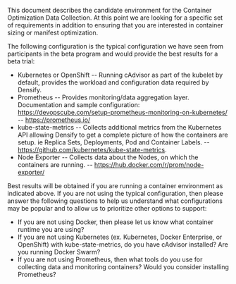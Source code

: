 This document describes the candidate environment for the Container Optimization Data Collection. At this point we are looking for a specific set of requirements in addition to ensuring that you are interested in container sizing or manifest optimization.

The following configuration is the typical configuration we have seen from participants in the beta program and would provide the best results for a beta trial:
- Kubernetes or OpenShift 
-- Running cAdvisor as part of the kubelet by default, provides the workload and configuration data required by Densify. 
- Prometheus
-- Provides monitoring/data aggregation layer. Documentation and sample configuration: https://devopscube.com/setup-prometheus-monitoring-on-kubernetes/
-- https://prometheus.io/
- kube-state-metrics
-- Collects additional metrics from the Kubernetes API allowing Densify to get a complete picture of how the containers are setup. ie Replica Sets, Deployments, Pod and Container Labels.
-- https://github.com/kubernetes/kube-state-metrics.
- Node Exporter
-- Collects data about the Nodes, on which the containers are running. 
-- https://hub.docker.com/r/prom/node-exporter/

Best results will be obtained if you are running a container environment as indicated above. If you are not using the typical configuration, then please answer the following questions to help us understand what configurations may be popular and to allow us to prioritize other options to support:
- If you are not using Docker, then please let us know what container runtime you are using?
- If you are not using Kubernetes (ex. Kubernetes, Docker Enterprise, or OpenShift) with kube-state-metrics, do you have cAdvisor installed? Are you running Docker Swarm?
- If you are not using Prometheus, then what tools do you use for collecting data and monitoring containers?  Would you consider installing Prometheus?
